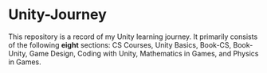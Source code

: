# Unity-Journey
This repository is a record of my Unity learning journey. It primarily consists of the following **eight** sections: CS Courses, Unity Basics, Book-CS, Book-Unity, Game Design, Coding with Unity, Mathematics in Games, and Physics in Games.
